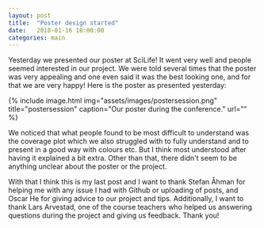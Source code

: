 ```yaml
---
layout: post
title:  "Poster design started"
date:   2018-01-16 18:00:00
categories: main
---
```


Yesterday we presented our poster at SciLife! It went very well and people seemed interested in our project. We were told several times that the poster was very appealing and one even said it was the best looking one, and for that we are very happy! Here is the poster as presented yesterday: 

{% include image.html
            img="assets/images/postersession.png"
            title="postersession"
            caption="Our poster during the conference."
            url="" %}

We noticed that what people found to be most difficult to understand was the coverage plot which we also struggled with to fully understand and to present in a good way with colours etc. But I think most understood after having it explained a bit extra. Other than that, there didn't seem to be anything unclear about the poster or the project. 

With that I think this is my last post and I want to thank Stefan Åhman for helping me with any issue I had with Github or uploading of posts, and Oscar He for giving advice to our project and tips. Additionally, I want to thank Lars Arvestad, one of the course teachers who helped us answering questions during the project and giving us feedback. Thank you!

